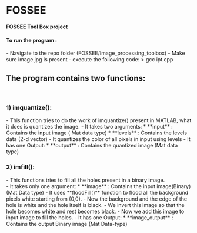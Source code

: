# FOSSEE
**FOSSEE Tool Box project**

<h4>To run the program :</h4>
- Navigate to the repo folder (FOSSEE/Image_processing_toolbox)
- Make sure image.jpg is present
- execute the following code:
> gcc ipt.cpp

<h2>The program contains two functions:</h2><br>

<h3>1) imquantize():<br></h3>
- This function tries to do the work of imquantize() present in MATLAB, what it does is quantizes the image.
- It takes two arguments:
  * **input** : Contains the input image ( Mat data type)
  * **levels** : Contains the levels data (2-d vector)
- It quantizes the color of all pixels in input using levels
- It has one Output:
  * **output** : Contains the quantized image (Mat data type)

<br>

<h3>2) imfill():</h3>
- This functions tries to fill all the holes present in a binary image.<br>
- It takes only one argument:
  * **image** : Contains the input image(Binary) (Mat Data type)
- It uses **floodFill()** function to flood all the background pixels white starting from (0,0).
- Now the background and the edge of the hole is white and the hole itself is black.
- We invert this image so that the hole becomes white and rest becomes black.
- Now we add this image to input image to fill the holes.
- It has one Output:
  * **image_output** : Contains the output Binary image (Mat Data-type)
  
